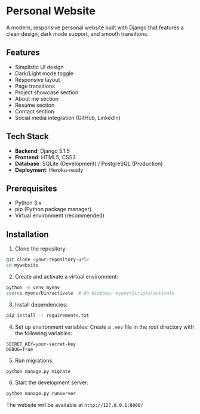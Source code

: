 # Personal Website

A modern, responsive personal website built with Django that features a clean design, dark mode support, and smooth transitions.

## Features

- Simplistic UI design
- Dark/Light mode toggle
- Responsive layout
- Page transitions
- Project showcase section
- About me section
- Resume section
- Contact section
- Social media integration (GitHub, LinkedIn)

## Tech Stack

- **Backend**: Django 5.1.5
- **Frontend**: HTML5, CSS3
- **Database**: SQLite (Development) / PostgreSQL (Production)
- **Deployment**: Heroku-ready

## Prerequisites

- Python 3.x
- pip (Python package manager)
- Virtual environment (recommended)

## Installation

1. Clone the repository:
```bash
git clone <your-repository-url>
cd mywebsite
```

2. Create and activate a virtual environment:
```bash
python -m venv myenv
source myenv/bin/activate  # On Windows: myenv\Scripts\activate
```

3. Install dependencies:
```bash
pip install -r requirements.txt
```

4. Set up environment variables:
Create a `.env` file in the root directory with the following variables:
```
SECRET_KEY=your-secret-key
DEBUG=True
```

5. Run migrations:
```bash
python manage.py migrate
```

6. Start the development server:
```bash
python manage.py runserver
```

The website will be available at `http://127.0.0.1:8000/`
